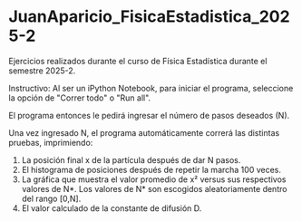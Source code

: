 # JuanAparicio_FisicaEstadistica_2025-2
Ejercicios realizados durante el curso de Física Estadística durante el semestre 2025-2.

Instructivo:
Al ser un iPython Notebook, para iniciar el programa, seleccione la opción de "Correr todo" o "Run all".

El programa entonces le pedirá ingresar el número de pasos deseados (N).

Una vez ingresado N, el programa automáticamente correrá las distintas pruebas, imprimiendo:

1. La posición final x de la partícula después de dar N pasos. 
2. El histograma de posiciones después de repetir la marcha 100 veces.
3. La gráfica que muestra el valor promedio de x² versus sus respectivos valores de N*. Los valores de N* son escogidos aleatoriamente dentro del rango [0,N].
4. El valor calculado de la constante de difusión D. 
